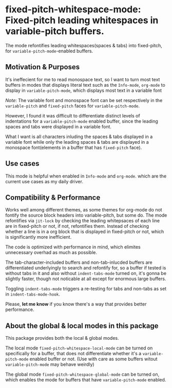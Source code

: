 # fixed-pitch-whitespace-mode: Fixed-pitch leading whitespaces in variable-pitch buffers.

The mode refontifies leading whitespaces(spaces & tabs) into fixed-pitch,
for `variable-pitch-mode`-enabled buffers.

## Motivation & Purposes
It's ineffecient for me to read monospace text, so I want to turn most text
buffers in modes that displays literal text such as the `Info-mode`, `org-mode`
to display in `variable-pitch-mode`, which displays most text in a variable
font

*Note*: The variable font and monospace font can be set respectively in the `variable-pitch` and `fixed-pitch` faces for `variable-pitch-mode`.

However, I found it was difficult to differentiate distinct levels of
indentations for a `variable-pitch-mode` enabled buffer, since the leading
spaces and tabs were displayed in a variable font.

What I want is all characters inluding the spaces & tabs displayed in a variable
font while only the leading spaces & tabs are displayed in a monospace
font(elements in a buffer that has `fixed-pitch` face).

## Use cases
This mode is helpful when enabled in `Info-mode` and `org-mode`. which are the current use
cases as my daily driver.

## Compatibility & Performance
Works well among different themes, as some themes for org-mode do not fontify the source
block headers into variable-pitch, but some do. The mode refontifies via `jit-lock` by
checking the leading whitepsaces of each line are in fixed-pitch or not, if not, refontifies
them. Instead of checking whether a line is in a org block that is displayed in fixed-pitch
or not, which is significantly more inefficient.

The code is optimized with performance in mind, which elimites unnecessary overhad as much as
possible.

The tab-character-included buffers and non-tab-inlucded buffers are
differentiated underlyingly to search and refontify for, so a buffer if tested
is without tabs in it and also without `indent-tabs-mode` turned on, it's gonna be slightly
faster, though not noticable at all except for enormous large buffers.

Toggling `indent-tabs-mode` triggers a re-testing for tabs and non-tabs as set
in `indent-tabs-mode-hook`.

Please, **let me know** if you know there's a way that provides better performance.

## About the global & local modes in this package
This package provides both the local & global modes.

The local mode `fixed-pitch-whitespace-local-mode` can be turned on specifically
for a buffer, that does not differentiate whether it's a `variable-pitch-mode`
enabled buffer or not. (Use with care as some buffers witout
`variable-pitch-mode` may behave weirdly)

The global mode `fixed-pitch-whitespace-global-mode` can be turned on, which
enables the mode for buffers that have `variable-pitch-mode` enabled.
